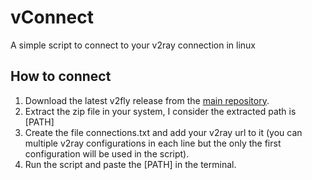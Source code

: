 # vConnect
A simple script to connect to your v2ray connection in linux
## How to connect


 1. Download the latest v2fly release from the [main repository](https://github.com/v2fly/v2ray-core/releases/download/v5.1.0/v2ray-linux-64.zip).
 2. Extract the zip file in your system, I consider the extracted path is [PATH] 
 3. Create the file connections.txt and add your v2ray url to it (you can multiple v2ray configurations in each line but the only the first configuration will be used in the script).
 4. Run the script and paste the [PATH] in the terminal.




